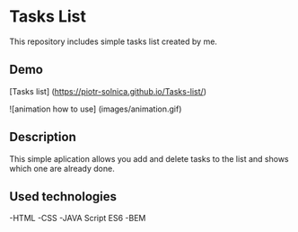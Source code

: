 # Tasks List
This repository includes simple tasks list created by me.

## Demo 
[Tasks list] (https://piotr-solnica.github.io/Tasks-list/)

![animation how to use] (images/animation.gif)

## Description
This simple aplication allows you add and delete tasks to the list and shows which one are already done.
## Used technologies
-HTML
-CSS
-JAVA Script ES6
-BEM
